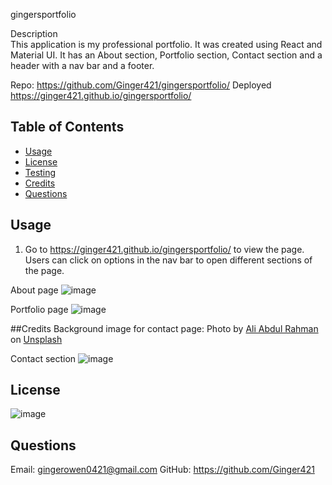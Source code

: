 gingersportfolio

Description
<br>
This application is my professional portfolio. It was created using React and Material UI. It has an About section, Portfolio section, Contact section  and a header with a nav bar and a footer.

Repo: https://github.com/Ginger421/gingersportfolio/
Deployed https://ginger421.github.io/gingersportfolio/ 

## Table of Contents
* [Usage](#usage)
* [License](#License)
* [Testing](#testing)
* [Credits](#Credits)
* [Questions](#questions)

## Usage
1. Go to https://ginger421.github.io/gingersportfolio/ to view the page. Users can click on options in the nav bar to open different sections of the page.

About page
![image](https://user-images.githubusercontent.com/101539821/222552747-e6dcf30b-b228-43d7-bb36-9f3eaaa9ffd3.png)


Portfolio page
![image](https://user-images.githubusercontent.com/101539821/222552939-3462097f-7f78-41b7-aa07-4401c670551d.png)

##Credits
Background image for contact page: Photo by <a href="https://unsplash.com/@_actually_?utm_source=unsplash&utm_medium=referral&utm_content=creditCopyText">Ali Abdul Rahman</a> on <a href="https://unsplash.com/@ginger421/likes?utm_source=unsplash&utm_medium=referral&utm_content=creditCopyText">Unsplash</a>
  


Contact section
![image](https://user-images.githubusercontent.com/101539821/222553219-f8cc4744-927d-4eeb-b7c8-3b3f3e63a468.png)


## License
![image](https://user-images.githubusercontent.com/101539821/195421205-75d9058a-9528-4224-8a53-491b47f330e9.png)


## Questions
Email: gingerowen0421@gmail.com
GitHub: https://github.com/Ginger421
